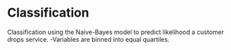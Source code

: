 # Classification
Classification using the Naive-Bayes model to predict likelihood a customer drops service. 
  -Variables are binned into equal quartiles. 
